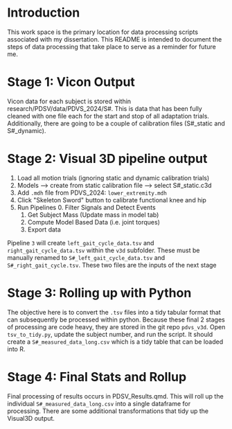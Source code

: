 # Introduction

This work space is the primary location for data processing scripts associated with my dissertation. This README is intended to document the steps of data processing that take place to serve as a reminder for future me.

# Stage 1: Vicon Output

Vicon data for each subject is stored within research/PDSV/data/PDVS_2024/S#.
This is data that has been fully cleaned with one file each for the start and stop of all adaptation trials.
Additionally, there are going to be a couple of calibration files (S#\_static and S#\_dynamic).

# Stage 2: Visual 3D pipeline output

1.  Load all motion trials (ignoring static and dynamic calibration trials)
2.  Models --\> create from static calibration file --\> select S#\_static.c3d
3.  Add `.mdh` file from PDVS_2024: `lower_extremity.mdh`
4.  Click "Skeleton Sword" button to calibrate functional knee and hip
5.  Run Pipelines
    0.  Filter Signals and Detect Events
    1.  Get Subject Mass (Update mass in model tab)
    2.  Compute Model Based Data (i.e. joint torques)
    3.  Export data

Pipeline `3` will create `left_gait_cycle_data.tsv` and `right_gait_cycle_data.tsv` within the `v3d` subfolder.
These must be manually renamed to `S#_left_gait_cycle_data.tsv` and `S#_right_gait_cycle.tsv`.
These two files are the inputs of the next stage

# Stage 3: Rolling up with Python

The objective here is to convert the `.tsv` files into a tidy tabular format that can subsequently be processed within python.
Because these final 2 stages of processing are code heavy, they are stored in the git repo `pdvs_v3d`. 
Open `tsv_to_tidy.py`, update the subject number, and run the script.
It should create a `S#_measured_data_long.csv` which is a tidy table that can be loaded into R.


# Stage 4: Final Stats and Rollup

Final processing of results occurs in PDSV_Results.qmd.
This will roll up the individual `S#_measured_data_long.csv` into a single dataframe for processing.
There are some additional transformations that tidy up the Visual3D output.